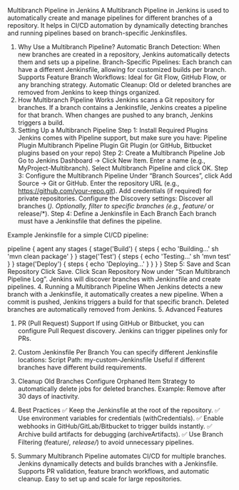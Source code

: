 Multibranch Pipeline in Jenkins
A Multibranch Pipeline in Jenkins is used to automatically create and manage pipelines for different branches of a repository. It helps in CI/CD automation by dynamically detecting branches and running pipelines based on branch-specific Jenkinsfiles.

1. Why Use a Multibranch Pipeline?
Automatic Branch Detection: When new branches are created in a repository, Jenkins automatically detects them and sets up a pipeline.
Branch-Specific Pipelines: Each branch can have a different Jenkinsfile, allowing for customized builds per branch.
Supports Feature Branch Workflows: Ideal for Git Flow, GitHub Flow, or any branching strategy.
Automatic Cleanup: Old or deleted branches are removed from Jenkins to keep things organized.
2. How Multibranch Pipeline Works
Jenkins scans a Git repository for branches.
If a branch contains a Jenkinsfile, Jenkins creates a pipeline for that branch.
When changes are pushed to any branch, Jenkins triggers a build.
3. Setting Up a Multibranch Pipeline
Step 1: Install Required Plugins
Jenkins comes with Pipeline support, but make sure you have:
Pipeline Plugin
Multibranch Pipeline Plugin
Git Plugin (or GitHub, Bitbucket plugins based on your repo)
Step 2: Create a Multibranch Pipeline Job
Go to Jenkins Dashboard → Click New Item.
Enter a name (e.g., MyProject-Multibranch).
Select Multibranch Pipeline and click OK.
Step 3: Configure the Multibranch Pipeline
Under “Branch Sources”, click Add Source → Git or GitHub.
Enter the repository URL (e.g., https://github.com/your-repo.git).
Add credentials (if required) for private repositories.
Configure the Discovery settings:
Discover all branches (*).
Optionally, filter to specific branches (e.g., feature/* or release/*).
Step 4: Define a Jenkinsfile in Each Branch
Each branch must have a Jenkinsfile that defines the pipeline.

Example Jenkinsfile for a simple CI/CD pipeline:

pipeline {
    agent any
    stages {
        stage('Build') {
            steps {
                echo 'Building...'
                sh 'mvn clean package'
            }
        }
        stage('Test') {
            steps {
                echo 'Testing...'
                sh 'mvn test'
            }
        }
        stage('Deploy') {
            steps {
                echo 'Deploying...'
            }
        }
    }
}
Step 5: Save and Scan Repository
Click Save.
Click Scan Repository Now under “Scan Multibranch Pipeline Log”.
Jenkins will discover branches with Jenkinsfile and create pipelines.
4. Running a Multibranch Pipeline
When Jenkins detects a new branch with a Jenkinsfile, it automatically creates a new pipeline.
When a commit is pushed, Jenkins triggers a build for that specific branch.
Deleted branches are automatically removed from Jenkins.
5. Advanced Features
1. PR (Pull Request) Support
If using GitHub or Bitbucket, you can configure Pull Request discovery.
Jenkins can trigger pipelines only for PRs.
2. Custom Jenkinsfile Per Branch
You can specify different Jenkinsfile locations:
Script Path: my-custom-Jenkinsfile
Useful if different branches have different build requirements.
3. Cleanup Old Branches
Configure Orphaned Item Strategy to automatically delete jobs for deleted branches.
Example:
Remove after 30 days of inactivity.
6. Best Practices
✅ Keep the Jenkinsfile at the root of the repository.
✅ Use environment variables for credentials (withCredentials).
✅ Enable webhooks in GitHub/GitLab/Bitbucket to trigger builds instantly.
✅ Archive build artifacts for debugging (archiveArtifacts).
✅ Use Branch Filtering (feature/*, release/*) to avoid unnecessary pipelines.

7. Summary
Multibranch Pipeline automates CI/CD for multiple branches.
Jenkins dynamically detects and builds branches with a Jenkinsfile.
Supports PR validation, feature branch workflows, and automatic cleanup.
Easy to set up and scale for large repositories.
